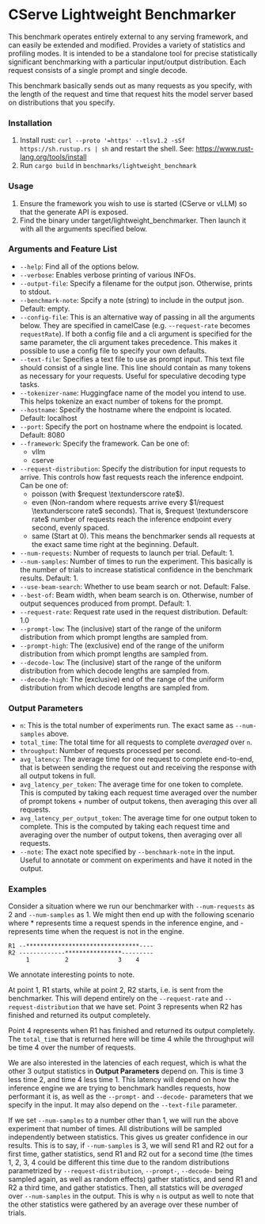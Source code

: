 # CServe Lightweight Benchmarker
This benchmark operates entirely external to any serving framework, and can easily be extended and modified. Provides a variety of statistics and profiling modes. It is intended to be a standalone tool for precise statistically significant benchmarking with a particular input/output distribution. Each request consists of a single prompt and single decode. 

This benchmark basically sends out as many requests as you specify, with the length of the request and time that request hits the model server based on distributions that you specify.

### Installation
1) Install rust: `curl --proto '=https' --tlsv1.2 -sSf https://sh.rustup.rs | sh` and restart the shell. See: https://www.rust-lang.org/tools/install
2) Run `cargo build` in `benchmarks/lightweight_benchmark`

### Usage
1) Ensure the framework you wish to use is started (CServe or vLLM) so that the generate API is exposed.
2) Find the binary under target/lightweight_benchmarker. Then launch it with all the arguments specified below.

### Arguments and Feature List
* `--help`: Find all of the options below.
* `--verbose`: Enables verbose printing of various INFOs.
* `--output-file`: Specify a filename for the output json. Otherwise, prints to stdout.
* `--benchmark-note`: Spcify a note (string) to include in the output json. Default: empty.
* `--config-file`: This is an alternative way of passing in all the arguments below. They are specified in camelCase (e.g. `--request-rate` becomes `requestRate`). If both a config file and a cli argument is specified for the same parameter, the cli argument takes precedence. This makes it possible to use a config file to specify your own defaults.
* `--text-file`: Specifies a text file to use as prompt input. This text file should consist of a single line. This line should contain as many tokens as necessary for your requests. Useful for speculative decoding type tasks.
* `--tokenizer-name`: Huggingface name of the model you intend to use. This helps tokenize an exact number of tokens for the prompt.
* `--hostname`: Specify the hostname where the endpoint is located. Default: localhost 
* `--port`: Specify the port on hostname where the endpoint is located. Default: 8080
* `--framework`: Specify the framework. Can be one of:
    * vllm
    * cserve
* `--request-distribution`: Specify the distribution for input requests to arrive. This controls how fast requests reach the inference endpoint. Can be one of:
    * poisson (with $request \textunderscore rate$).
    * even (Non-random where requests arrive every $1/request \textunderscore rate$ seconds). That is, $request \textunderscore rate$ number of requests reach the inference endpoint every second, evenly spaced.
    * same (Start at 0). This means the benchmarker sends all requests at the exact same time right at the beginning. Default.
* `--num-requests`: Number of requests to launch per trial. Default: 1.
* `--num-samples`: Number of times to run the experiment. This basically is the number of trials to increase statistical confidence in the benchmark results. Default: 1.
* `--use-beam-search`: Whether to use beam search or not. Default: False.
* `--best-of`: Beam width, when beam search is on. Otherwise, number of output sequences produced from prompt. Default: 1.
* `--request-rate`: Request rate used in the request distribution. Default: 1.0
* `--prompt-low`: The (inclusive) start of the range of the uniform distribution from which prompt lengths are sampled from.
* `--prompt-high`: The (exclusive) end of the range of the uniform distribution from which prompt lengths are sampled from.
* `--decode-low`: The (inclusive) start of the range of the uniform distribution from which decode lengths are sampled from.
* `--decode-high`: The (exclusive) end of the range of the uniform distribution from which decode lengths are sampled from.

### Output Parameters
* `n`: This is the total number of experiments run. The exact same as `--num-samples` above.
* `total_time`: The total time for all requests to complete *averaged* over `n`.
* `throughput`: Number of requests processed per second.
* `avg_latency`: The average time for one request to complete end-to-end, that is between sending the request out and receiving the response with all output tokens in full.
* `avg_latency_per_token`: The average time for one token to complete. This is computed by taking each request time averaged over the number of prompt tokens + number of output tokens, then averaging this over all requests.
* `avg_latency_per_output_token`: The average time for one output token to complete. This is the computed by taking each request time and averaging over the number of output tokens, then averaging over all requests.
* `--note`: The exact note specified by `--benchmark-note` in the input. Useful to annotate or comment on experiments and have it noted in the output.

### Examples
Consider a situation where we run our benchmarker with `--num-requests` as 2 and `--num-samples` as 1. We might then end up with the following scenario where \* represents time a request spends in the inference engine, and \- represents time when the request is not in the engine.

```
R1 --********************************----
R2 -------------****************---------
     1          2              3    4
```

We annotate interesting points to note.


At point 1, R1 starts, while at point 2, R2 starts, i.e. is sent from the benchmarker. This will depend entirely on the `--request-rate` and `--request-distribution` that we have set. Point 3 represents when R2 has finished and returned its output completely.

Point 4 represents when R1 has finished and returned its output completely. The `total_time` that is returned here will be time 4 while the throughput will be time 4 over the number of requests.

We are also interested in the latencies of each request, which is what the other 3 output statistics in **Output Parameters** depend on. This is time 3 less time 2, and time 4 less time 1. This latency will depend on how the inference engine we are trying to benchmark handles requests, how performant it is, as well as the `--prompt-` and `--decode-` parameters that we specify in the input. It may also depend on the `--text-file` parameter.

If we set `--num-samples` to a number other than 1, we will run the above experiment that number of times. All distributions will be sampled independently between statistics. This gives us greater confidence in our results. This is to say, if `--num-samples` is 3, we will send R1 and R2 out for a first time, gather statistics, send R1 and R2 out for a second time (the times 1, 2, 3, 4 could be different this time due to the random distributions parametrized by `--request-distribution`, `--prompt-`, `--decode-` being sampled again, as well as random effects) gather statistics, and send R1 and R2 a third time, and gather statistics. Then, all statstics will be *averaged* over `--num-samples` in the output. This is why `n` is output as well to note that the other statistics were gathered by an average over these number of trials.
